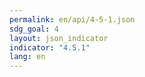 ```yaml
---
permalink: en/api/4-5-1.json
sdg_goal: 4
layout: json_indicator
indicator: "4.5.1"
lang: en
---
```

